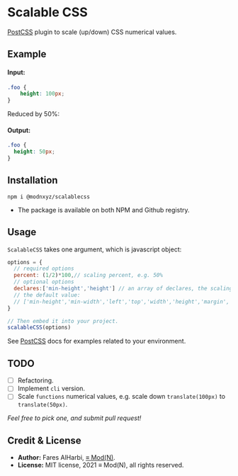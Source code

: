 # Scalable CSS

[PostCSS] plugin to scale (up/down) CSS numerical values.

[PostCSS]: https://github.com/postcss/postcss
[≡ Mod(N)]: https://modn.xyz

## Example

#### Input:
```css
.foo {
    height: 100px;
}
```
Reduced by 50%:
#### Output:
```css
.foo {
  height: 50px;
}
```

## Installation
```
npm i @modnxyz/scalablecss
```
- The package is available on both NPM and Github registry.
## Usage
`ScalableCSS` takes one argument, which is javascript object:
```js
options = {
  // required options 
  percent: (1/2)*100,// scaling percent, e.g. 50%
  // optional options
  declares:['min-height','height'] // an array of declares, the scaling will apply **only** to it.
  // the default value: 
  // ['min-height','min-width','left','top','width','height','margin', 'padding', 'font-size', 'line-height', 'transform'];
}

// Then embed it into your project.
scalableCSS(options)
```

See [PostCSS] docs for examples related to your environment.

## TODO
- [ ] Refactoring.
- [ ] Implement `cli` version.
- [ ] Scale `functions` numerical values, e.g. scale down `translate(100px)` to `translate(50px)`.

*Feel free to pick one, and submit pull request!*
## Credit & License
- **Author:** Fares AlHarbi, [≡ Mod(N)].
- **License:** MIT license, 2021 ≡ Mod(N), all rights reserved.
